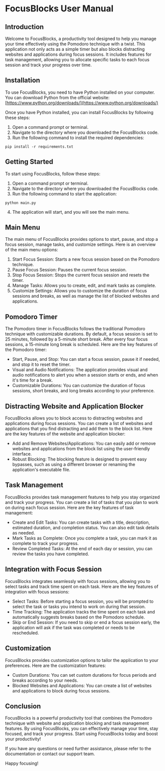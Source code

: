 # FocusBlocks User Manual

## Introduction

Welcome to FocusBlocks, a productivity tool designed to help you manage your time effectively using the Pomodoro technique with a twist. This application not only acts as a simple timer but also blocks distracting websites and applications during focus sessions. It includes features for task management, allowing you to allocate specific tasks to each focus session and track your progress over time.

## Installation

To use FocusBlocks, you need to have Python installed on your computer. You can download Python from the official website: [https://www.python.org/downloads/](https://www.python.org/downloads/)

Once you have Python installed, you can install FocusBlocks by following these steps:

1. Open a command prompt or terminal.
2. Navigate to the directory where you downloaded the FocusBlocks code.
3. Run the following command to install the required dependencies:

```
pip install -r requirements.txt
```

## Getting Started

To start using FocusBlocks, follow these steps:

1. Open a command prompt or terminal.
2. Navigate to the directory where you downloaded the FocusBlocks code.
3. Run the following command to start the application:

```
python main.py
```

4. The application will start, and you will see the main menu.

## Main Menu

The main menu of FocusBlocks provides options to start, pause, and stop a focus session, manage tasks, and customize settings. Here is an overview of the main menu options:

1. Start Focus Session: Starts a new focus session based on the Pomodoro technique.
2. Pause Focus Session: Pauses the current focus session.
3. Stop Focus Session: Stops the current focus session and resets the timer.
4. Manage Tasks: Allows you to create, edit, and mark tasks as complete.
5. Customize Settings: Allows you to customize the duration of focus sessions and breaks, as well as manage the list of blocked websites and applications.

## Pomodoro Timer

The Pomodoro timer in FocusBlocks follows the traditional Pomodoro technique with customizable durations. By default, a focus session is set to 25 minutes, followed by a 5-minute short break. After every four focus sessions, a 15-minute long break is scheduled. Here are the key features of the Pomodoro timer:

- Start, Pause, and Stop: You can start a focus session, pause it if needed, and stop it to reset the timer.
- Visual and Audio Notifications: The application provides visual and audio notifications to alert you when a session starts or ends, and when it's time for a break.
- Customizable Durations: You can customize the duration of focus sessions, short breaks, and long breaks according to your preference.

## Distracting Website and Application Blocker

FocusBlocks allows you to block access to distracting websites and applications during focus sessions. You can create a list of websites and applications that you find distracting and add them to the block list. Here are the key features of the website and application blocker:

- Add and Remove Websites/Applications: You can easily add or remove websites and applications from the block list using the user-friendly interface.
- Robust Blocking: The blocking feature is designed to prevent easy bypasses, such as using a different browser or renaming the application's executable file.

## Task Management

FocusBlocks provides task management features to help you stay organized and track your progress. You can create a list of tasks that you plan to work on during each focus session. Here are the key features of task management:

- Create and Edit Tasks: You can create tasks with a title, description, estimated duration, and completion status. You can also edit task details as needed.
- Mark Tasks as Complete: Once you complete a task, you can mark it as complete to track your progress.
- Review Completed Tasks: At the end of each day or session, you can review the tasks you have completed.

## Integration with Focus Session

FocusBlocks integrates seamlessly with focus sessions, allowing you to select tasks and track time spent on each task. Here are the key features of integration with focus sessions:

- Select Tasks: Before starting a focus session, you will be prompted to select the task or tasks you intend to work on during that session.
- Time Tracking: The application tracks the time spent on each task and automatically suggests breaks based on the Pomodoro schedule.
- Skip or End Session: If you need to skip or end a focus session early, the application will ask if the task was completed or needs to be rescheduled.

## Customization

FocusBlocks provides customization options to tailor the application to your preferences. Here are the customization features:

- Custom Durations: You can set custom durations for focus periods and breaks according to your needs.
- Blocked Websites and Applications: You can create a list of websites and applications to block during focus sessions.

## Conclusion

FocusBlocks is a powerful productivity tool that combines the Pomodoro technique with website and application blocking and task management features. By using FocusBlocks, you can effectively manage your time, stay focused, and track your progress. Start using FocusBlocks today and boost your productivity!

If you have any questions or need further assistance, please refer to the documentation or contact our support team.

Happy focusing!

```